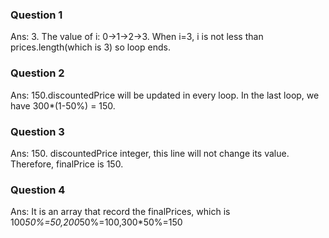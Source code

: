 ### Question 1
Ans: 3. The value of i: 0->1->2->3. When i=3, i is not less than prices.length(which is 3) so loop ends.
### Question 2
Ans: 150.discountedPrice will be updated in every loop. In the last loop, we have 300*(1-50%) = 150.
### Question 3
Ans: 150. discountedPrice integer, this line will not change its value. Therefore, finalPrice is 150.
### Question 4
Ans: It is an array that record the finalPrices, which is 100*50%=50,200*50%=100,300*50%=150
